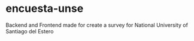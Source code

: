 # encuesta-unse
Backend and Frontend made for create a survey for National University of Santiago del Estero
